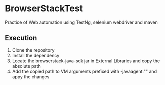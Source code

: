 # BrowserStackTest

Practice of Web automation using TestNg, selenium webdriver and maven
 
## Execution

 1. Clone the repository
 2. Install the dependency
 3. Locate the browserstack-java-sdk jar in External Libraries and copy the absolute path
 4. Add the copied path to VM arguments prefixed with -javaagent:"<path>" and appy the changes
    
